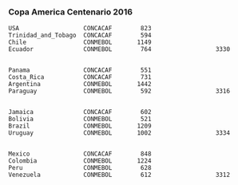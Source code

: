 ### Copa America Centenario 2016

    USA                  CONCACAF        823
    Trinidad_and_Tobago  CONCACAF        594
    Chile                CONMEBOL       1149
    Ecuador              CONMEBOL        764                  3330


    Panama               CONCACAF        551
    Costa_Rica           CONCACAF        731
    Argentina            CONMEBOL       1442
    Paraguay             CONMEBOL        592                  3316


    Jamaica              CONCACAF        602
    Bolivia              CONMEBOL        521
    Brazil               CONMEBOL       1209
    Uruguay              CONMEBOL       1002                  3334


    Mexico               CONCACAF        848
    Colombia             CONMEBOL       1224
    Peru                 CONMEBOL        628
    Venezuela            CONMEBOL        612                  3312

